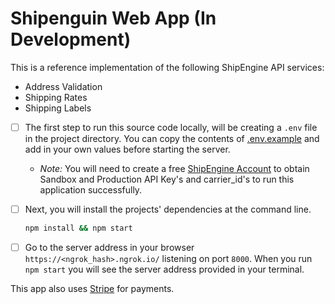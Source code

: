 # Shipenguin Web App (In Development)
This is a reference implementation of the following ShipEngine API services:
* Address Validation
* Shipping Rates
* Shipping Labels

- [ ] The first step to run this source code locally, will be creating a `.env` file in the project directory. You can copy the contents of [.env.example](./.env.example "Environment Variable Template") and add in your own values before starting the server.
    
    * *Note:* You will need to create a free [ShipEngine Account](https://www.shipengine.com/signup "Create a ShipEngine Account") to obtain Sandbox and Production API Key's and carrier_id's to run this application successfully.

- [ ] Next, you will install the projects' dependencies at the command line.

    ```bash
    npm install && npm start
    ```
- [ ] Go to the server address in your browser `https://<ngrok_hash>.ngrok.io/` listening on port `8000`. When you run `npm start` you will see the server address provided in your terminal.

This app also uses [Stripe](https://stripe.com/docs "Stripe Developer Portal") for payments.
